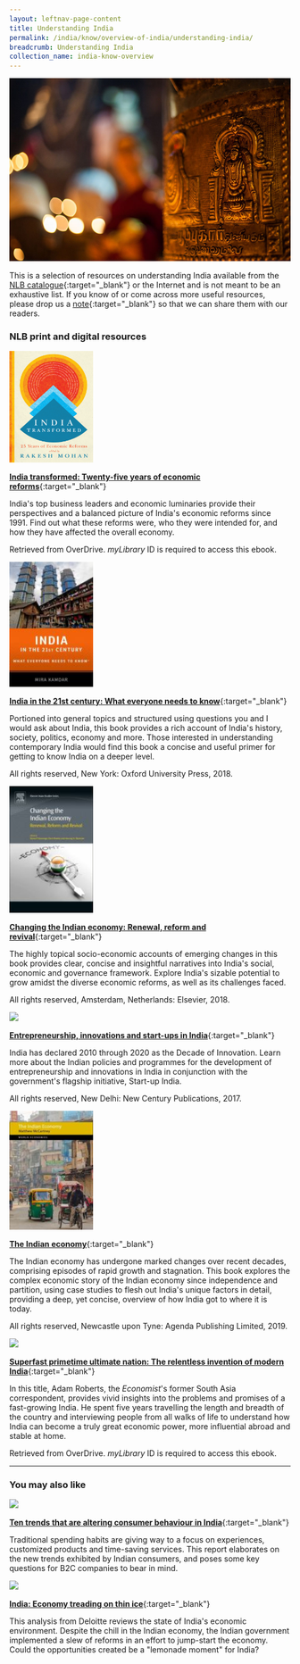 ```yaml
---
layout: leftnav-page-content
title: Understanding India
permalink: /india/know/overview-of-india/understanding-india/
breadcrumb: Understanding India
collection_name: india-know-overview
---
```


<img src="\images\india-overview\understanding-india.jpg" alt="understanding india" style="width:800px;" />

This is a selection of resources on understanding India available from the [NLB catalogue](http://catalogue.nlb.gov.sg/){:target="_blank"} or the Internet and is not meant to be an exhaustive list. If you know of or come across more useful resources, please drop us a [note](mailto:ref@nlb.gov.sg){:target="_blank"} so that we can share them with our readers.

### **NLB print and digital resources**

<img src="/images/book-covers/india-transformed-25-years-of-economic-reforms.jpg" style="width:150px;" />

[**India transformed: Twenty-five years of economic reforms**](https://nlb.overdrive.com/media/3802565){:target="_blank"}

India's top business leaders and economic luminaries provide their perspectives and a balanced picture of India's economic reforms since 1991. Find out what these reforms were, who they were intended for, and how they have affected the overall economy.

 Retrieved from OverDrive. *myLibrary* ID is required to access this ebook.

<img src="/images/book-covers/india-in-the-21st-century.jpg" style="width:150px;" />

[**India in the 21st century: What everyone needs to know**](https://eservice.nlb.gov.sg/item_holding.aspx?bid=203159552){:target="_blank"}

Portioned into general topics and structured using questions you and I would ask about India, this book provides a rich account of India's history, society, politics, economy and more. Those interested in understanding contemporary India would find this book a concise and useful primer for getting to know India on a deeper level.

All rights reserved, New York: Oxford University Press, 2018.

<img src="/images/book-covers/changing-the-indian-economy.jpg" style="width:150px;" />

[**Changing the Indian economy: Renewal, reform and revival**](https://eservice.nlb.gov.sg/item_holding.aspx?bid=203799038){:target="_blank"}

The highly topical socio-economic accounts of emerging changes in this book provides clear, concise and insightful narratives into India's social, economic and governance framework. Explore India's sizable potential to grow amidst the diverse economic reforms, as well as its challenges faced.

 All rights reserved, Amsterdam, Netherlands: Elsevier, 2018.

<img src="/images/book-covers/Entrepreneurship-innovations-and-start-ups-in-India.jpg" style="width:150px;" />

[**Entrepreneurship, innovations and start-ups in India**](http://eservice.nlb.gov.sg/item_holding.aspx?bid=203007551){:target="_blank"}

India has declared 2010 through 2020 as the Decade of Innovation. Learn more about the Indian policies and programmes for the development of entrepreneurship and innovations in India in conjunction with the government's flagship initiative, Start-up India.

All rights reserved, New Delhi: New Century Publications, 2017.

<img src="/images/book-covers/the-indian-economy.jpg" style="width:150px;" />

[**The Indian economy**](https://eservice.nlb.gov.sg/item_holding.aspx?bid=204055392 ){:target="_blank"}

The Indian economy has undergone marked changes over recent decades, comprising episodes of rapid growth and stagnation. This book explores the complex economic story of the Indian economy since independence and partition, using case studies to flesh out India's unique factors in detail, providing a deep, yet concise, overview of how India got to where it is today.

All rights reserved, Newcastle upon Tyne: Agenda Publishing Limited, 2019.

<img src="/images/book-covers/Superfast-primetime-ultimate-nation-The-relentless-invention-of-modern-India.png" style="width:150px;" />

[**Superfast primetime ultimate nation: The relentless invention of modern India**](https://nlb.overdrive.com/media/2962615){:target="_blank"}

In this title, Adam Roberts, the *Economist*'s former South Asia correspondent, provides vivid insights into the problems and promises of a fast-growing India. He spent five years travelling the length and breadth of the country and interviewing people from all walks of life to understand how India can become a truly great economic power, more influential abroad and stable at home.

Retrieved from OverDrive. *myLibrary* ID is required to access this ebook.

---

### **You may also like**

<img src="/images/resources/Article 4.jpg" style="width:180px;" />

[**Ten trends that are altering consumer behaviour in India**](https://www.bcg.com/publications/2019/ten-trends-altering-consumer-behavior-india.aspx){:target="_blank"}

Traditional spending habits are giving way to a focus on experiences, customized products and time-saving services. This report elaborates on the new trends exhibited by Indian consumers, and poses some key questions for B2C companies to bear in mind.

<img src="/images/resources/Article 1.jpg" style="width:180px;" />

[**India: Economy treading on thin ice**](https://www2.deloitte.com/us/en/insights/economy/asia-pacific/india-economic-outlook.html){:target="_blank"}

This analysis from Deloitte reviews the state of India's economic environment. Despite the chill in the Indian economy, the Indian government implemented a slew of reforms in an effort to jump-start the economy. Could the opportunities created be a "lemonade moment" for India? 